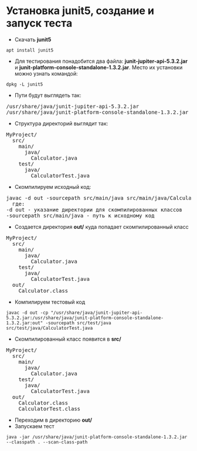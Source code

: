 # Установка junit5, создание и запуск теста

* Скачать **junit5**

`apt install junit5`

*  Для тестирования понадобится два файла: **junit-jupiter-api-5.3.2.jar** и **junit-platform-console-standalone-1.3.2.jar**. Место их установки можно узнать командой:

`dpkg -L junit5`

* Пути будут выглядеть так:

<pre>
/usr/share/java/junit-jupiter-api-5.3.2.jar
/usr/share/java/junit-platform-console-standalone-1.3.2.jar
</pre>

* Структура директорий выглядит так:

<pre>
MyProject/
  src/
    main/
      java/
        Calculator.java
    test/
      java/
        CalculatorTest.java
</pre>

* Скомпилируем исходный код:

<pre>
javac -d out -sourcepath src/main/java src/main/java/Calculator.java
  где:
-d out - указание директории для скомпилированных классов
-sourcepath src/main/java - путь к исходному код
</pre>

* Создается директория **out/** куда попадает скомпилированный класс

<pre>
MyProject/
  src/
    main/
      java/
        Calculator.java
    test/
      java/
        CalculatorTest.java
  out/
    Calculator.class
</pre>

* Компилируем тестовый код

`javac -d out -cp "/usr/share/java/junit-jupiter-api-5.3.2.jar:/usr/share/java/junit-platform-console-standalone-1.3.2.jar:out" -sourcepath src/test/java src/test/java/CalculatorTest.java`

* Скомпилированный класс появится в **src/**

<pre>
MyProject/
  src/
    main/
      java/
        Calculator.java
    test/
      java/
        CalculatorTest.java
  out/
    Calculator.class
    CalculatorTest.class
</pre>

* Переходим в директорию **out/**
* Запускаем тест 

`java -jar /usr/share/java/junit-platform-console-standalone-1.3.2.jar --classpath . --scan-class-path`
